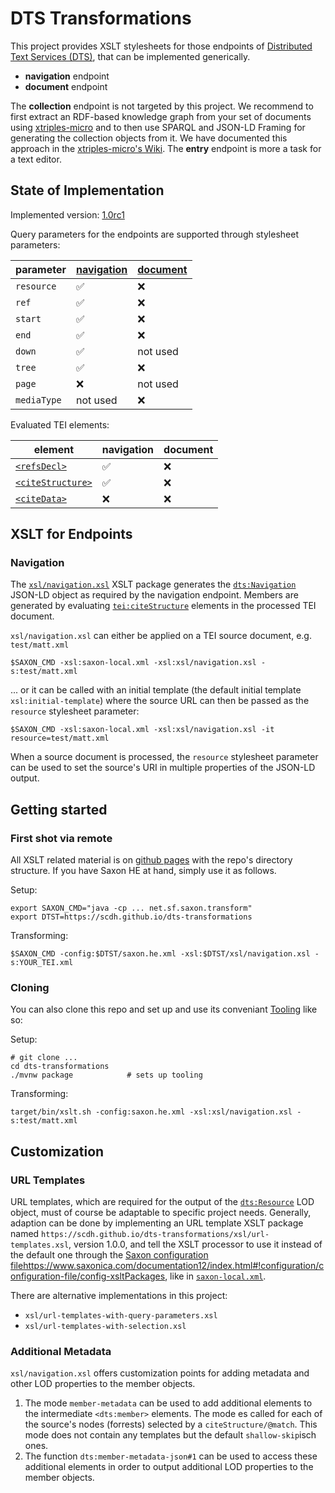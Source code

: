 # DTS Transformations

This project provides XSLT stylesheets for those endpoints of
[Distributed Text Services
(DTS)](https://distributed-text-services.github.io/specifications/),
that can be implemented generically.

- **navigation** endpoint
- **document** endpoint

The **collection** endpoint is not targeted by this project. We
recommend to first extract an RDF-based knowledge graph from your set
of documents using
[xtriples-micro](https://github.com/scdh/xtriples-micro) and to then
use SPARQL and JSON-LD Framing for generating the collection objects
from it. We have documented this approach in the [xtriples-micro's
Wiki](https://github.com/SCDH/xtriples-micro/wiki). The **entry**
endpoint is more a task for a text editor.

## State of Implementation

Implemented version: [1.0rc1](https://distributed-text-services.github.io/specifications/versions/1.0rc1/)

Query parameters for the endpoints are supported through stylesheet
parameters:

| parameter   | [navigation](https://distributed-text-services.github.io/specifications/versions/1.0rc1/#uri-for-navigation-endpoint-requests) | [document](https://distributed-text-services.github.io/specifications/versions/1.0rc1/#query-parameters-2) |
|-------------|--------------------------------------------------------------------------------------------------------------------------------|------------------------------------------------------------------------------------------------------------|
| `resource`  | ✅                                                                                                                             | ❌                                                                                                         |
| `ref`       | ✅                                                                                                                             | ❌                                                                                                         |
| `start`     | ✅                                                                                                                             | ❌                                                                                                         |
| `end`       | ✅                                                                                                                             | ❌                                                                                                         |
| `down`      | ✅                                                                                                                             | not used                                                                                                   |
| `tree`      | ✅                                                                                                                             | ❌                                                                                                         |
| `page`      | ❌                                                                                                                             | not used                                                                                                   |
| `mediaType` | not used                                                                                                                       | ❌                                                                                                         |

Evaluated TEI elements:

| element                                                                                          | navigation | document |
|--------------------------------------------------------------------------------------------------|------------|----------|
| [`<refsDecl>`](https://www.tei-c.org/release/doc/tei-p5-doc/en/html/ref-refsDecl.html)           | ✅         | ❌       |
| [`<citeStructure>`](https://www.tei-c.org/release/doc/tei-p5-doc/en/html/ref-citeStructure.html) | ✅         | ❌       |
| [`<citeData>`](https://www.tei-c.org/release/doc/tei-p5-doc/en/html/ref-citeData.html)           | ❌         | ❌       |



## XSLT for Endpoints

### Navigation

The [`xsl/navigation.xsl`](xsl/navigation.xsl) XSLT package generates
the
[`dts:Navigation`](https://distributed-text-services.github.io/specifications/versions/1.0rc1/#scheme-for-navigation-endpoint-responses)
JSON-LD object as required by the navigation endpoint. Members are
generated by evaluating
[`tei:citeStructure`](https://www.tei-c.org/release/doc/tei-p5-doc/en/html/ref-citeStructure.html)
elements in the processed TEI document.

`xsl/navigation.xsl` can either be applied on a TEI source document,
e.g. `test/matt.xml`

```shell
$SAXON_CMD -xsl:saxon-local.xml -xsl:xsl/navigation.xsl -s:test/matt.xml
```

... or it can be called with an initial template (the default initial
template `xsl:initial-template`) where the source URL can then be
passed as the `resource` stylesheet parameter:

```shell
$SAXON_CMD -xsl:saxon-local.xml -xsl:xsl/navigation.xsl -it resource=test/matt.xml
```

When a source document is processed, the `resource` stylesheet
parameter can be used to set the source's URI in multiple properties
of the JSON-LD output.


## Getting started

### First shot via remote

All XSLT related material is on [github
pages](https://scdh.github.io/dts-transform/saxon.he.xml) with the
repo's directory structure. If you have Saxon HE at hand, simply use
it as follows.

Setup:

```shell
export SAXON_CMD="java -cp ... net.sf.saxon.transform"
export DTST=https://scdh.github.io/dts-transformations
```
Transforming:

```shell
$SAXON_CMD -config:$DTST/saxon.he.xml -xsl:$DTST/xsl/navigation.xsl -s:YOUR_TEI.xml
```

### Cloning

You can also clone this repo and set up and use its conveniant
[Tooling](https://github.com/scdh/tooling) like so:

Setup:

```shell
# git clone ...
cd dts-transformations
./mvnw package            # sets up tooling
```

Transforming:


```shell
target/bin/xslt.sh -config:saxon.he.xml -xsl:xsl/navigation.xsl -s:test/matt.xml
```


## Customization

### URL Templates

URL templates, which are required for the output of the
[`dts:Resource`](https://distributed-text-services.github.io/specifications/versions/1.0rc1/#scheme-for-navigation-endpoint-responses)
LOD object, must of course be adaptable to specific project
needs. Generally, adaption can be done by implementing an URL template
XSLT package named
`https://scdh.github.io/dts-transformations/xsl/url-templates.xsl`,
version 1.0.0, and tell the XSLT processor to use it instead of the
default one through the [Saxon configuration
file]()https://www.saxonica.com/documentation12/index.html#!configuration/configuration-file/config-xsltPackages,
like in [`saxon-local.xml`](saxon-local.xml).

There are alternative implementations in this project:

- `xsl/url-templates-with-query-parameters.xsl`
- `xsl/url-templates-with-selection.xsl`

### Additional Metadata

`xsl/navigation.xsl` offers customization points for adding metadata
and other LOD properties to the member objects.

1. The mode `member-metadata` can be used to add additional elements
   to the intermediate `<dts:member>` elements. The mode es called for
   each of the source's nodes (forrests) selected by a
   `citeStructure/@match`. This mode does not contain any templates
   but the default `shallow-skip`isch ones.
2. The function `dts:member-metadata-json#1` can be used to access
   these additional elements in order to output additional LOD
   properties to the member objects.


